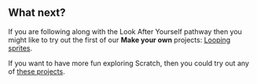 ## What next?

If you are following along with the Look After Yourself pathway then you might like to try out the first of our **Make your own** projects: [Looping sprites](https://projects.raspberrypi.org/en/projects/looping-sprites).

If you want to have more fun exploring Scratch, then you could try out any of [these projects](https://projects.raspberrypi.org/en/projects?software%5B%5D=scratch).
